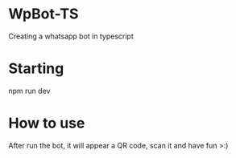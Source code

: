 # WpBot-TS

Creating a whatsapp bot in typescript

# Starting

npm run dev

# How to use 

After run the bot, it will appear a QR code, scan it and have fun >:)
